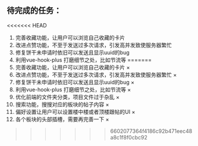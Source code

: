 ## 待完成的任务：

<<<<<<< HEAD
1. 完善收藏功能，让用户可以浏览自己收藏的卡片
2. 改进点赞功能，不至于发送过多次请求，引发高并发致使服务器繁忙
3. 修复饼干未申请时依旧可以发送且显示uuid的bug
4. 利用vue-hook-plus 打磨细节之处，比如节流等
=======
1. 完善收藏功能，让用户可以浏览自己收藏的卡片   ×
2. 改进点赞功能，不至于发送过多次请求，引发高并发致使服务器繁忙 ×
3. 修复饼干未申请时依旧可以发送且显示uuid的bug ×
4. 利用vue-hook-plus 打磨细节之处，比如节流等 ×
5. 优化前端的文件夹分类，项目文件过于杂乱 ×
6. 搜索功能，搜搜对应的板块的帖子内容 ×
7. 偏好设置让用户可以设置楼中楼或者顶楼跟帖的UI ×
8. 各个板块的头部插槽，需要再完善一下 ×
   
>>>>>>> 6602077364f4186c92b471eec48a8c1f8f0cbc92
